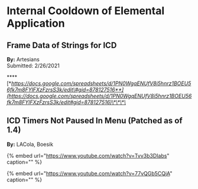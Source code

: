 # Internal Cooldown of Elemental Application

## **Frame Data of Strings for ICD**

**By:** Artesians  
Submitted: 2/26/2021

\*\*\*\*[**https://docs.google.com/spreadsheets/d/1PN0WgqENUfV8i5hnrz1BOEU56fk7m8FYlFXzFzrsS3k/edit\#gid=878127516**](https://docs.google.com/spreadsheets/d/1PN0WgqENUfV8i5hnrz1BOEU56fk7m8FYlFXzFzrsS3k/edit#gid=878127516)\*\*\*\*

## ICD Timers Not Paused In Menu \(Patched as of 1.4\)

**By:** LACola, Boesik

{% embed url="https://www.youtube.com/watch?v=Tvv3b3DIabs" caption="" %}

{% embed url="https://www.youtube.com/watch?v=77vQGb5CQjA" caption="" %}

